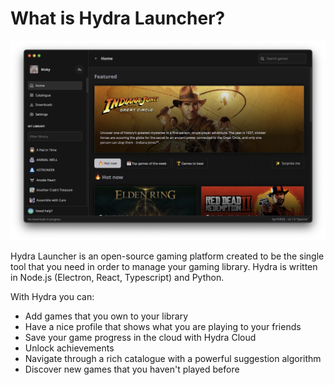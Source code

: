 # What is Hydra Launcher?

![Hydra Launcher](./images/hydra.png)

Hydra Launcher is an open-source gaming platform created to be the single tool that you need in order to manage your gaming library. Hydra is written in Node.js (Electron, React, Typescript) and Python.

With Hydra you can:

- Add games that you own to your library
- Have a nice profile that shows what you are playing to your friends
- Save your game progress in the cloud with Hydra Cloud
- Unlock achievements
- Navigate through a rich catalogue with a powerful suggestion algorithm
- Discover new games that you haven't played before
